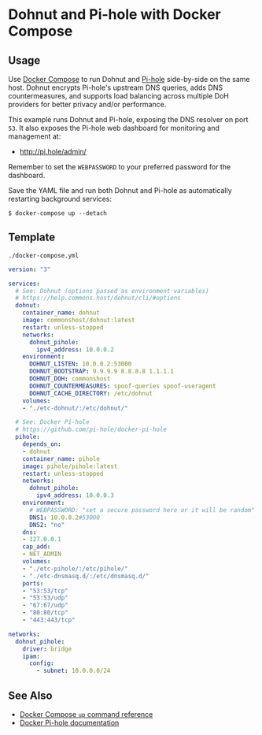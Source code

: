 # Dohnut and Pi-hole with Docker Compose

## Usage

Use [Docker Compose](https://docs.docker.com/compose/) to run Dohnut and [Pi-hole](https://pi-hole.net) side-by-side on the same host. Dohnut encrypts Pi-hole's upstream DNS queries, adds DNS countermeasures, and supports load balancing across multiple DoH providers for better privacy and/or performance.

This example runs Dohnut and Pi-hole, exposing the DNS resolver on port `53`. It also exposes the Pi-hole web dashboard for monitoring and management at:

- http://pi.hole/admin/

Remember to set the `WEBPASSWORD` to your preferred password for the dashboard.

Save the YAML file and run both Dohnut and Pi-hole as automatically restarting background services:

    $ docker-compose up --detach

## Template

`./docker-compose.yml`

```yaml
version: "3"

services:
  # See: Dohnut (options passed as environment variables)
  # https://help.commons.host/dohnut/cli/#options
  dohnut:
    container_name: dohnut
    image: commonshost/dohnut:latest
    restart: unless-stopped
    networks:
      dohnut_pihole:
        ipv4_address: 10.0.0.2
    environment:
      DOHNUT_LISTEN: 10.0.0.2:53000
      DOHNUT_BOOTSTRAP: 9.9.9.9 8.8.8.8 1.1.1.1
      DOHNUT_DOH: commonshost
      DOHNUT_COUNTERMEASURES: spoof-queries spoof-useragent
      DOHNUT_CACHE_DIRECTORY: /etc/dohnut
    volumes:
    - "./etc-dohnut/:/etc/dohnut/"

  # See: Docker Pi-hole
  # https://github.com/pi-hole/docker-pi-hole
  pihole:
    depends_on:
    - dohnut
    container_name: pihole
    image: pihole/pihole:latest
    restart: unless-stopped
    networks:
      dohnut_pihole:
        ipv4_address: 10.0.0.3
    environment:
      # WEBPASSWORD: "set a secure password here or it will be random"
      DNS1: 10.0.0.2#53000
      DNS2: "no"
    dns:
    - 127.0.0.1
    cap_add:
    - NET_ADMIN
    volumes:
    - "./etc-pihole/:/etc/pihole/"
    - "./etc-dnsmasq.d/:/etc/dnsmasq.d/"
    ports:
    - "53:53/tcp"
    - "53:53/udp"
    - "67:67/udp"
    - "80:80/tcp"
    - "443:443/tcp"

networks:
  dohnut_pihole:
    driver: bridge
    ipam:
      config:
        - subnet: 10.0.0.0/24
```

## See Also

- [Docker Compose `up` command reference](https://docs.docker.com/compose/reference/up/)
- [Docker Pi-hole documentation](https://github.com/pi-hole/docker-pi-hole)
